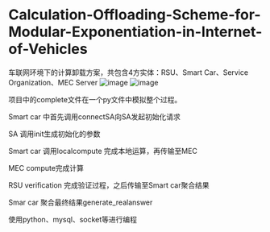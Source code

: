 # Calculation-Offloading-Scheme-for-Modular-Exponentiation-in-Internet-of-Vehicles
车联网环境下的计算卸载方案，共包含4方实体：RSU、Smart Car、Service Organization、MEC Server
![image](https://github.com/YinDFY/Calculation-Offloading-Scheme-for-Modular-Exponentiation-in-Internet-of-Vehicles/assets/127073326/db66bd27-ea4a-48a9-b008-13be9033b8d8)
![image](https://github.com/YinDFY/Calculation-Offloading-Scheme-for-Modular-Exponentiation-in-Internet-of-Vehicles/assets/127073326/a2d3f140-bcbf-4ecf-ad0b-06db90307d0b)

项目中的complete文件在一个py文件中模拟整个过程。

Smart car 中首先调用connectSA向SA发起初始化请求

SA 调用init生成初始化的参数

Smart car 调用localcompute 完成本地运算，再传输至MEC

MEC compute完成计算

RSU verification 完成验证过程，之后传输至Smart car聚合结果

Smar car 聚合最终结果generate_realanswer

使用python、mysql、socket等进行编程
